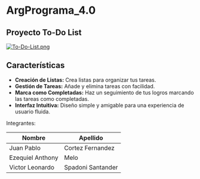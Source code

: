 # ArgPrograma_4.0
## Proyecto To-Do List

[![To-Do-List.png](https://i.postimg.cc/K8gQgdRH/To-Do-List.png)](https://i.postimg.cc/K8gQgdRH/To-Do-List.png)

## Características

- **Creación de Listas:** Crea listas para organizar tus tareas.
- **Gestión de Tareas:** Añade y elimina tareas con facilidad.
- **Marca como Completadas:** Haz un seguimiento de tus logros marcando las tareas como completadas.
- **Interfaz Intuitiva:** Diseño simple y amigable para una experiencia de usuario fluida.


Integrantes:

| Nombre  | Apellido |
| ------------- | ------------- |
| Juan Pablo        | Cortez Fernandez  |
| Ezequiel Anthony  | Melo              |
| Victor Leonardo   | Spadoni Santander |
